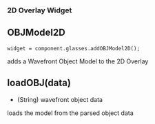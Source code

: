 ### 2D Overlay Widget
## OBJModel2D
`widget = component.glasses.addOBJModel2D();`

adds a Wavefront Object Model to the 2D Overlay

## loadOBJ(data)
* (String) wavefront object data

loads the model from the parsed object data

